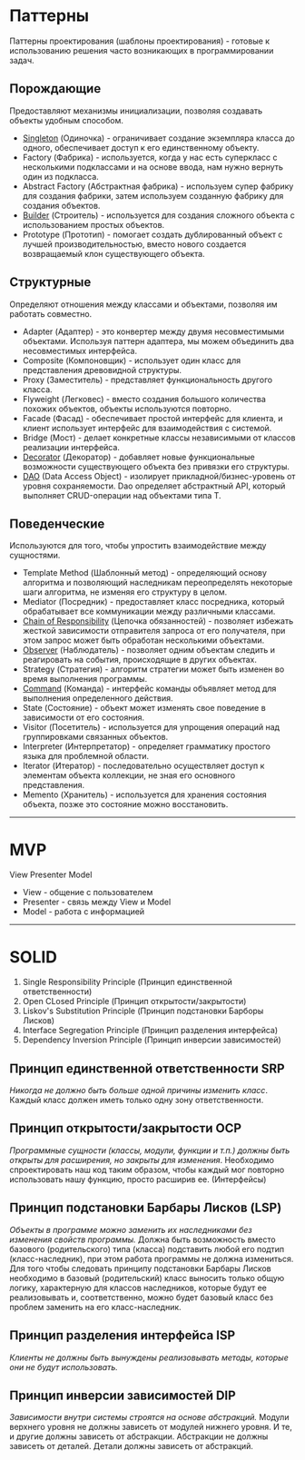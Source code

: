 # Паттерны
 Паттерны проектирования (шаблоны проектирования) - готовые к использованию решения часто возникающих в программировании задач. 
## Порождающие
Предоставляют механизмы инициализации, позволяя создавать объекты удобным способом. 
* [Singleton](https://github.com/YolkaSD/pattern/tree/master/src/main/java/singleton) (Одиночка) - ограничивает создание экземпляра класса до одного, обеспечивает доступ к его единственному объекту.
* Factory (Фабрика) - используется, когда у нас есть суперкласс с несколькими подклассами и на основе ввода, нам нужно вернуть один из подкласса.
* Abstract Factory (Абстрактная фабрика) - используем супер фабрику для создания фабрики, затем используем созданную фабрику для создания объектов.
* [Builder](https://github.com/YolkaSD/pattern/tree/master/src/main/java/builder) (Строитель) - используется для создания сложного объекта с использованием простых объектов. 
* Prototype (Прототип) - помогает создать дублированный объект с лучшей производительностью, вместо нового создается возвращаемый клон существующего объекта.
## Структурные
Определяют отношения между классами и объектами, позволяя им работать совместно. 
* Adapter (Адаптер) - это конвертер между двумя несовместимыми объектами. Используя паттерн адаптера, мы можем объединить два несовместимых интерфейса.
* Composite (Компоновщик) - использует один класс для представления древовидной структуры.
* Proxy (Заместитель) - представляет функциональность другого класса.
* Flyweight (Легковес) - вместо создания большого количества похожих объектов, объекты используются повторно.
* Facade (Фасад) - обеспечивает простой интерфейс для клиента, и клиент использует интерфейс для взаимодействия с системой.
* Bridge (Мост) - делает конкретные классы независимыми от классов реализации интерфейса.
* [Decorator](https://github.com/YolkaSD/GBPatterns/tree/master/src/main/java/org/example/structural/decorator) (Декоратор) - добавляет новые функциональные возможности существующего объекта без привязки его структуры.
* [DAO](https://github.com/YolkaSD/JDBCEx1/tree/master/src/main/java/org/example/database/dao) (Data Access Object) - изолирует прикладной/бизнес-уровень от уровня сохраняемости. Dao определяет абстрактный API, который выполняет CRUD-операции над объектами типа T.
## Поведенческие
Используются для того, чтобы упростить взаимодействие между сущностями. 
* Template Method (Шаблонный метод) - определяющий основу алгоритма и позволяющий наследникам переопределять некоторые шаги алгоритма, не изменяя его структуру в целом.
* Mediator (Посредник) - предоставляет класс посредника, который обрабатывает все коммуникации между различными классами.
* [Chain of Responsibility](https://github.com/YolkaSD/GBPatterns/tree/master/src/main/java/org/example/behavioral/chain) (Цепочка обязанностей) - позволяет избежать жесткой зависимости отправителя запроса от его получателя, при этом запрос может быть обработан несколькими объектами.
* [Observer](https://github.com/YolkaSD/pattern/tree/master/src/main/java/Observer) (Наблюдатель) - позволяет одним объектам следить и реагировать на события, происходящие в других объектах.
* Strategy (Стратегия) - алгоритм стратегии может быть изменен во время выполнения программы.
* [Command](https://github.com/YolkaSD/GBFTL/tree/master/src/view/comands) (Команда) - интерфейс команды объявляет метод для выполнения определенного действия.
* State (Состояние) - объект может изменять свое поведение в зависимости от его состояния.
* Visitor (Посетитель) - используется для упрощения операций над группировками связанных объектов.
* Interpreter (Интерпретатор) - определяет грамматику простого языка для проблемной области.
* Iterator (Итератор) - последовательно осуществляет доступ к элементам объекта коллекции, не зная его основного представления.
* Memento (Хранитель) - используется для хранения состояния объекта, позже это состояние можно восстановить.
---
# MVP
View Presenter Model
* View - общение с пользователем 
* Presenter - связь между View и Model
* Model - работа с информацией 
---
# SOLID
1. Single Responsibility Principle (Принцип единственной ответственности)
2. Open CLosed Principle (Принцип открытости/закрытости)
3. Liskov's Substitution Principle (Принцип подстановки Барборы Лисков)
4. Interface Segregation Principle (Принцип разделения интерфейса)
5. Dependency Inversion Principle (Принцип инверсии зависимостей)
## Принцип единственной ответственности SRP

*Никогда не должно быть больше одной причины изменить класс*. Каждый класс должен иметь только одну зону ответственности.

## Принцип открытости/закрытости OCP

*Программные сущности (классы, модули, функции и т.п.) должны быть открыты для расширения, но закрыты для изменения*. Необходимо спроектировать наш код таким образом, чтобы каждый мог повторно использовать нашу функцию, просто расширив ее. (Интерфейсы)

## Принцип подстановки Барбары Лисков (LSP)

*Объекты в программе можно заменить их наследниками без изменения свойств программы.* Должна быть возможность вместо базового (родительского) типа (класса) подставить любой его подтип (класс-наследник), при этом работа программы не должна измениться.
Для того чтобы следовать принципу подстановки Барбары Лисков необходимо в базовый (родительский) класс выносить только общую логику, характерную для классов наследников, которые будут ее реализовывать и, соответственно, можно будет базовый класс без проблем заменить на его класс-наследник.

## Принцип разделения интерфейса ISP

*Клиенты не должны быть вынуждены реализовывать методы, которые они не будут использовать.*

## Принцип инверсии зависимостей DIP
*Зависимости внутри системы строятся на основе абстракций.* Модули верхнего уровня не должны зависеть от модулей нижнего уровня. И те, и другие должны зависеть от абстракции. Абстракции не должны зависеть от деталей. Детали должны зависеть от абстракций.

